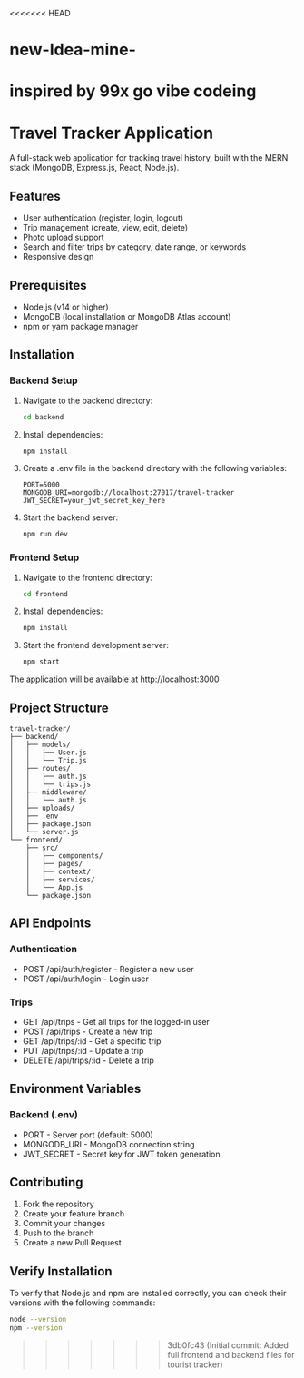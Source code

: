 <<<<<<< HEAD
# new-Idea-mine-
inspired by 99x go vibe codeing
=======
# Travel Tracker Application

A full-stack web application for tracking travel history, built with the MERN stack (MongoDB, Express.js, React, Node.js).

## Features

- User authentication (register, login, logout)
- Trip management (create, view, edit, delete)
- Photo upload support
- Search and filter trips by category, date range, or keywords
- Responsive design

## Prerequisites

- Node.js (v14 or higher)
- MongoDB (local installation or MongoDB Atlas account)
- npm or yarn package manager

## Installation

### Backend Setup

1. Navigate to the backend directory:
   ```bash
   cd backend
   ```

2. Install dependencies:
   ```bash
   npm install
   ```

3. Create a .env file in the backend directory with the following variables:
   ```
   PORT=5000
   MONGODB_URI=mongodb://localhost:27017/travel-tracker
   JWT_SECRET=your_jwt_secret_key_here
   ```

4. Start the backend server:
   ```bash
   npm run dev
   ```

### Frontend Setup

1. Navigate to the frontend directory:
   ```bash
   cd frontend
   ```

2. Install dependencies:
   ```bash
   npm install
   ```

3. Start the frontend development server:
   ```bash
   npm start
   ```

The application will be available at http://localhost:3000

## Project Structure

```
travel-tracker/
├── backend/
│   ├── models/
│   │   ├── User.js
│   │   └── Trip.js
│   ├── routes/
│   │   ├── auth.js
│   │   └── trips.js
│   ├── middleware/
│   │   └── auth.js
│   ├── uploads/
│   ├── .env
│   ├── package.json
│   └── server.js
└── frontend/
    ├── src/
    │   ├── components/
    │   ├── pages/
    │   ├── context/
    │   ├── services/
    │   └── App.js
    └── package.json
```

## API Endpoints

### Authentication
- POST /api/auth/register - Register a new user
- POST /api/auth/login - Login user

### Trips
- GET /api/trips - Get all trips for the logged-in user
- POST /api/trips - Create a new trip
- GET /api/trips/:id - Get a specific trip
- PUT /api/trips/:id - Update a trip
- DELETE /api/trips/:id - Delete a trip

## Environment Variables

### Backend (.env)
- PORT - Server port (default: 5000)
- MONGODB_URI - MongoDB connection string
- JWT_SECRET - Secret key for JWT token generation

## Contributing

1. Fork the repository
2. Create your feature branch
3. Commit your changes
4. Push to the branch
5. Create a new Pull Request

## Verify Installation

To verify that Node.js and npm are installed correctly, you can check their versions with the following commands:

```bash
node --version
npm --version
```
>>>>>>> 3db0fc43 (Initial commit: Added full frontend and backend files for tourist tracker)
